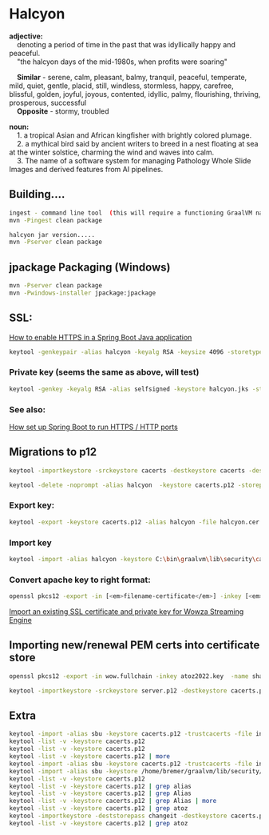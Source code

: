 # Halcyon

**adjective:**<br>
&nbsp;&nbsp;&nbsp;&nbsp;denoting a period of time in the past that was idyllically happy and peaceful.<br>
&nbsp;&nbsp;&nbsp;&nbsp;"the halcyon days of the mid-1980s, when profits were soaring"<br>

&nbsp;&nbsp;&nbsp;&nbsp;**Similar** - serene, calm, pleasant, balmy, tranquil, peaceful, temperate, mild, quiet, gentle, placid, still, windless, stormless, happy, carefree, blissful, golden, joyful, joyous, contented, idyllic, palmy, flourishing, thriving, prosperous, successful<br>
&nbsp;&nbsp;&nbsp;&nbsp;**Opposite** - stormy, troubled<br>

**noun:**<br>
&nbsp;&nbsp;&nbsp;&nbsp;1. a tropical Asian and African kingfisher with brightly colored plumage.<br>
&nbsp;&nbsp;&nbsp;&nbsp;2. a mythical bird said by ancient writers to breed in a nest floating at sea at the winter solstice, charming the wind and waves into calm.<br>
&nbsp;&nbsp;&nbsp;&nbsp;3. The name of a software system for managing Pathology Whole Slide Images and derived features from AI pipelines.<br>

## Building....

```sh
ingest - command line tool  (this will require a functioning GraalVM native image environment - https://www.graalvm.org/22.3/reference-manual/native-image/)
mvn -Pingest clean package 

halcyon jar version.....
mvn -Pserver clean package
```

## jpackage Packaging (Windows)

```sh
mvn -Pserver clean package
mvn -Pwindows-installer jpackage:jpackage
```

## SSL:

[How to enable HTTPS in a Spring Boot Java application](https://www.thomasvitale.com/https-spring-boot-ssl-certificate/)

```sh
keytool -genkeypair -alias halcyon -keyalg RSA -keysize 4096 -storetype PKCS12 -keystore halcyon.p12 -validity 3650 -storepass password
```

### Private key (seems the same as above, will test)

```sh
keytool -genkey -keyalg RSA -alias selfsigned -keystore halcyon.jks -storepass password -validity 360 -keysize 2048
```

### See also:

[How set up Spring Boot to run HTTPS / HTTP ports](https://stackoverflow.com/questions/30896234/how-set-up-spring-boot-to-run-https-http-ports/49740689)


## Migrations to p12

```sh
keytool -importkeystore -srckeystore cacerts -destkeystore cacerts -deststoretype pkcs12

keytool -delete -noprompt -alias halcyon  -keystore cacerts.p12 -storepass changeit
```

### Export key:

```sh
keytool -export -keystore cacerts.p12 -alias halcyon -file halcyon.cer
```

### Import key

```sh
keytool -import -alias halcyon -keystore C:\bin\graalvm\lib\security\cacerts -file erich-bremer.pem
```

### Convert apache key to right format:

```sh
openssl pkcs12 -export -in [<em>filename-certificate</em>] -inkey [<em>filename-key</em>] -name [<em>host</em>] -out [<em>filename-new</em>-PKCS-12.p12]
```

[Import an existing SSL certificate and private key for Wowza Streaming Engine](https://www.wowza.com/docs/how-to-import-an-existing-ssl-certificate-and-private-key#:~:text=You%20can't%20directly%20import,12%20file%20into%20your%20keystore.)


## Importing new/renewal PEM certs into certificate store

```sh
openssl pkcs12 -export -in wow.fullchain -inkey atoz2022.key  -name shared > server.p12

keytool -importkeystore -srckeystore server.p12 -destkeystore cacerts.p12 -srcstoretype pkcs12 -alias shared
```

## Extra

```sh
keytool -import -alias sbu -keystore cacerts.p12 -trustcacerts -file inter.crt
keytool -list -v -keystore cacerts.p12
keytool -list -v -keystore cacerts.p12
keytool -list -v -keystore cacerts.p12 | more
keytool -import -alias sbu -keystore cacerts.p12 -trustcacerts -file inter.crt
keytool -import -alias sbu -keystore /home/bremer/graalvm/lib/security/cacerts -trustcacerts -file inter.crt
keytool -list -v -keystore cacerts.p12
keytool -list -v -keystore cacerts.p12 | grep alias
keytool -list -v -keystore cacerts.p12 | grep Alias
keytool -list -v -keystore cacerts.p12 | grep Alias | more
keytool -list -v -keystore cacerts.p12 | grep atoz
keytool -importkeystore -deststorepass changeit -destkeystore cacerts.p12 -srckeystore atoz.p12 -srcstoretype PKCS12
keytool -list -v -keystore cacerts.p12 | grep atoz
```
